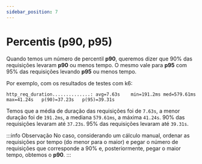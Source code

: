 ```yaml
---
sidebar_position: 7
---
```


# Percentis (p90, p95)

Quando temos um número de percentil **p90**, queremos dizer que 90% das requisições levaram **p90** ou menos tempo. O mesmo vale para **p95** com 95% das requisições levando **p95** ou menos tempo.

Por exemplo, com os resultados de testes com k6:

```
http_req_duration..............: avg=7.63s    min=191.2ms med=579.61ms max=41.24s   p(90)=37.23s   p(95)=39.31s
```

Temos que a média de duração das requisições foi de `7.63s`, a menor duração foi de `191.2ms`, a mediana `579.61ms`, a máxima `41.24s`. 90% das requisições levaram até `37.23s`. 95% das requisições levaram até `39.31s`.

:::info Observação
No caso, considerando um cálculo manual, ordenar as requisições por tempo (do menor para o maior) e pegar o número de requisições que corresponde a 90% e, posteriormente, pegar o maior tempo, obtemos o **p90**.
:::
